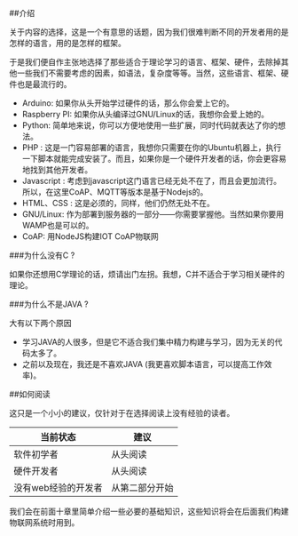 ##介绍

关于内容的选择，这是一个有意思的话题，因为我们很难判断不同的开发者用的是怎样的语言，用的是怎样的框架。

于是我们便自作主张地选择了那些适合于理论学习的语言、框架、硬件，去除掉其他一些我们不需要考虑的因素，如语法，复杂度等等。当然，这些语言、框架、硬件也是最流行的。

- Arduino: 如果你从头开始学过硬件的话，那么你会爱上它的。
- Raspberry PI: 如果你从头编译过GNU/Linux的话，我想你会爱上她的。
- Python: 简单地来说，你可以方便地使用一些扩展，同时代码就表达了你的想法。
- PHP : 这是一门容易部署的语言，我想你只需要在你的Ubuntu机器上，执行一下脚本就能完成安装了。而且，如果你是一个硬件开发者的话，你会更容易地找到其他开发者。
- Javascript : 考虑到javascript这门语言已经无处不在了，而且会更加流行。所以，在这里CoAP、MQTT等版本是基于Nodejs的。
- HTML、CSS : 这是必须的，同样，他们仍然无处不在。
- GNU/Linux: 作为部署到服务器的一部分——你需要掌握他。当然如果你要用WAMP也是可以的。
- CoAP: 用NodeJS构建IOT CoAP物联网

###为什么没有C ?

如果你还想用C学理论的话，烦请出门左拐。我想，C并不适合于学习相关硬件的理论。

###为什么不是JAVA ?

大有以下两个原因

- 学习JAVA的人很多，但是它不适合我们集中精力构建与学习，因为无关的代码太多了。
- 之前以及现在，我还是不喜欢JAVA (我更喜欢脚本语言，可以提高工作效率)。

##如何阅读

这只是一个小小的建议，仅针对于在选择阅读上没有经验的读者。

当前状态  | 建议 |
| ------- | -----|
软件初学者| 从头阅读
硬件开发者| 从头阅读
没有web经验的开发者| 从第二部分开始

我们会在前面十章里简单介绍一些必要的基础知识，这些知识将会在后面我们构建物联网系统时用到。
